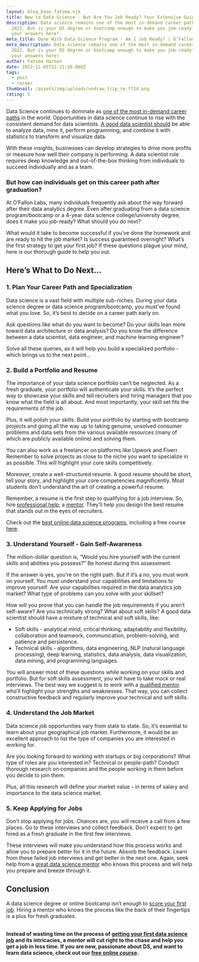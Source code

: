 ```yaml
---
layout: blog_base_fatima.njk
title: New to Data Science - But Are You Job Ready? Your Extensive Guide!
description: Data science remains one of the most in-demand career paths in
  2022. But is your DS degree or bootcamp enough to make you job-ready? Find out
  your answers here!
meta_title: Done With Data Science Program - Am I Job Ready? | O’Fallon Labs
meta_description: Data science remains one of the most in-demand career paths in
  2022. But is your DS degree or bootcamp enough to make you job-ready? Find out
  your answers here!
author: Fatima Haroon
date: 2022-11-05T12:21:10.060Z
tags:
  - post
  - career
thumbnail: /assets/img/uploads/undraw_trip_re_f724.png
rating: 5
---
```

<!--StartFragment-->

Data Science continues to dominate as [one of the most in-demand career paths](https://saeedmirshekari.com/blog/2022-07-15-top-10-most-in-demand-skills-for-data-scientists-in-2022/) in the world. Opportunities in data science continue to rise with the consistent demand for data scientists. [A good data scientist should](https://saeedmirshekari.com/blog/2022-08-29-how-to-study-to-become-a-data-scientist-in-2022/) be able to analyze data, mine it, perform programming, and combine it with statistics to transform and visualize data. 



With these insights, businesses can develop strategies to drive more profits or measure how well their company is performing. A data scientist role requires deep knowledge and out-of-the-box thinking from individuals to succeed individually and as a team. 

<h3> But how can individuals get on this career path after graduation? </h3>

At O’Fallon Labs, many individuals frequently ask about the way forward after their data analytics degree. Even after graduating from a data science program/bootcamp or a 4-year data science college/university degree, does it make you job-ready? What should you do next? 



What would it take to become successful if you’ve done the homework and are ready to hit the job market? Is success guaranteed overnight? What’s the first strategy to get your first job? If these questions plague your mind, here is our thorough guide to help you out. 

<h2> Here’s What to Do Next...</h2>

<h3>1. Plan Your Career Path and Specialization</h3>

Data science is a vast field with multiple sub-niches. During your data science degree or data science program/bootcamp, you must’ve found what you love. So, it’s best to decide on a career path early on. 



Ask questions like what do you want to become? Do your skills lean more toward data architecture or data analysis? Do you know the difference between a data scientist, data engineer, and machine learning engineer? 



Solve all these queries, as it will help you build a specialized portfolio - which brings us to the next point…

<h3>2. Build a Portfolio and Resume</h3>

The importance of your data science portfolio can’t be neglected. As a fresh graduate, your portfolio will authenticate your skills. It’s the perfect way to showcase your skills and tell recruiters and hiring managers that you know what the field is all about. And most importantly, your skill set fits the requirements of the job.



Plus, it will polish your skills. Build your portfolio by starting with bootcamp projects and going all the way up to taking genuine, unsolved consumer problems and data sets from the various available resources (many of which are publicly available online) and solving them. 



You can also work as a freelancer on platforms like Upwork and Fiverr. Remember to solve projects as close to the niche you want to specialize in as possible. This will highlight your core skills competitively. 



Moreover, create a well-structured resume. A good resume should be short, tell your story, and highlight your core competencies magnificently. Most students don’t understand the art of creating a powerful resume. 



Remember, a resume is the first step to qualifying for a job interview. So, hire [professional help](https://saeedmirshekari.com/team/); a [mentor](https://saeedmirshekari.com/data-science-one-on-one-mentoring//). They’ll help you design the best resume that stands out in the eyes of recruiters. 



Check out the [best online data science programs](https://saeedmirshekari.com/data-science-one-on-one-mentoring//), including a free course [here](https://saeedmirshekari.com/services/). 

<h3>3. Understand Yourself - Gain Self-Awareness</h3>

The million-dollar question is, “Would you hire yourself with the current skills and abilities you possess?” Be honest during this assessment. 



If the answer is yes, you’re on the right path. But if it’s a no, you must work on yourself. You must understand your capabilities and limitations to improve yourself. Are your capabilities required in the data analytics job market? What type of problems can you solve with your skillset? 



How will you prove that you can handle the job requirements if you aren’t self-aware? Are you technically strong? What about soft skills? A good data scientist should have a mixture of technical and soft skills, like:

* Soft skills - analytical mind, critical thinking, adaptability and flexibility, collaboration and teamwork, communication, problem-solving, and patience and persistence. 
* Technical skills - algorithms, data engineering, NLP (natural language processing), deep learning, statistics, data analysis, data visualization, data mining, and programming languages. 



You will answer most of these questions while working on your skills and portfolio. But for soft skills assessment, you will have to take mock or real interviews. The best way we suggest is to work with a [qualified mentor](https://saeedmirshekari.com/blog/2022-03-14-physicist-turned-data-scientist-i/) who’ll highlight your strengths and weaknesses. That way, you can collect constructive feedback and regularly improve your technical and soft skills.

<h3>4. Understand the Job Market </h3>

Data science job opportunities vary from state to state. So, it’s essential to learn about your geographical job market. Furthermore, it would be an excellent approach to list the type of companies you are interested in working for. 



Are you looking forward to working with startups or big corporations? What type of roles are you interested in? Technical or people-path? Conduct thorough research on companies and the people working in them before you decide to join them. 



Plus, all this research will define your market value - in terms of salary and importance to the data science market. 

<h3>5. Keep Applying for Jobs</h3>

Don’t stop applying for jobs. Chances are, you will receive a call from a few places. Go to these interviews and collect feedback. Don’t expect to get hired as a fresh graduate in the first few interviews. 



These interviews will make you understand how this process works and allow you to prepare better for it in the future. Absorb the feedback. Learn from these failed job interviews and get better in the next one. Again, seek help from a [great data science mentor](https://saeedmirshekari.com/blog/https://saeedmirshekari.com/blog/2022-03-14-physicist-turned-data-scientist-i/) who knows this process and will help you prepare and breeze through it. 

<h2>Conclusion</h2>

A data science degree or online bootcamp isn’t enough to [score your first job](https://saeedmirshekari.com/blog/how-to-get-your-first-data-science-job-without-any-job-experience-the-ultimate-solution/). Hiring a mentor who knows the process like the back of their fingertips is a plus for fresh graduates. 

**\
Instead of wasting time on the process of [getting your first data science job](https://saeedmirshekari.com/blog/2022-04-17-5-things-you-need-to-get-your-first-job-in-data-science-analytics/) and its intricacies, a mentor will cut right to the chase and help you get a job in less time. If you are new, passionate about DS, and want to learn data science, check out our [free online course](https://saeedmirshekari.com/data-science-learning-program/).**

<!--EndFragment-->
